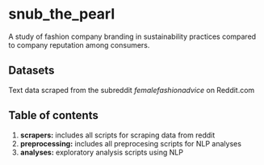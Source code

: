 # snub_the_pearl
A study of fashion company branding in sustainability practices compared to company reputation among consumers. 

## Datasets
Text data scraped from the subreddit *femalefashionadvice* on Reddit.com

## Table of contents

1. **scrapers:** includes all scripts for scraping data from reddit
2. **preprocessing:** includes all preprocesing scripts for NLP analyses
3. **analyses:** exploratory analysis scripts using NLP

